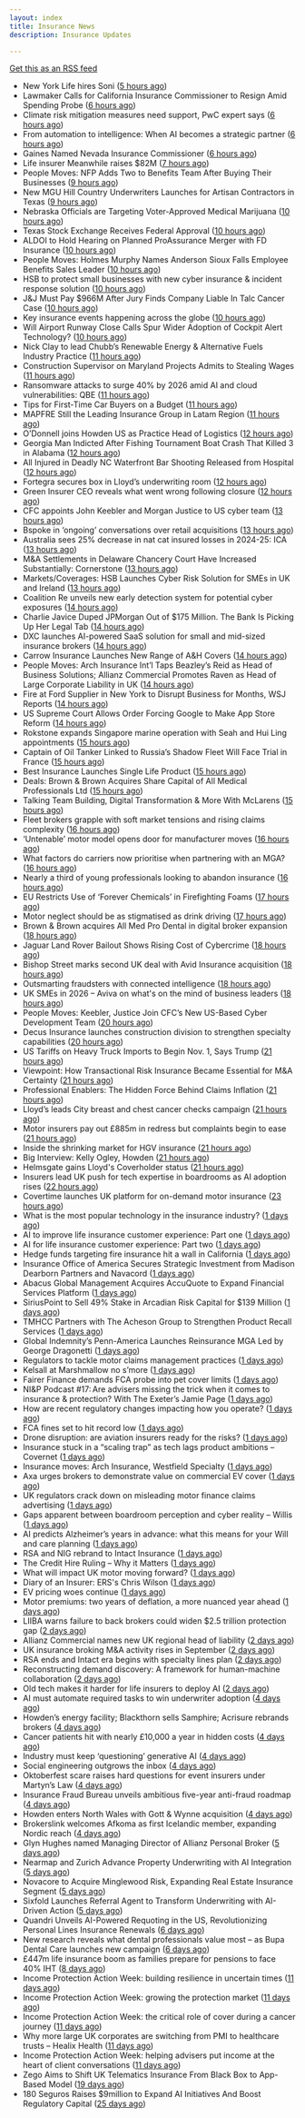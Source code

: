```yaml
---
layout: index
title: Insurance News
description: Insurance Updates

---
```


[Get this as an RSS feed](/insurance.rss)

<!-- news_marker starts -->
- New York Life hires Soni ([5 hours ago](https://www.dig-in.com/news/new-york-life-hires-soni))
- Lawmaker Calls for California Insurance Commissioner to Resign Amid Spending Probe ([6 hours ago](https://www.insurancejournal.com/news/west/2025/10/07/842992.htm))
- Climate risk mitigation measures need support, PwC expert says ([6 hours ago](https://www.dig-in.com/news/pwc-expert-climate-risk-mitigation-needs-more-support))
- From automation to intelligence: When AI becomes a strategic partner ([6 hours ago](https://www.dig-in.com/opinion/when-ai-becomes-a-strategic-partner))
- Gaines Named Nevada Insurance Commissioner ([6 hours ago](https://www.insurancejournal.com/news/west/2025/10/07/842989.htm))
- Life insurer Meanwhile raises $82M ([7 hours ago](https://www.dig-in.com/articles/life-insurer-meanwhile-raises-82m))
- People Moves: NFP Adds Two to Benefits Team After Buying Their Businesses ([9 hours ago](https://www.insurancejournal.com/news/east/2025/10/07/842534.htm))
- New MGU Hill Country Underwriters Launches for Artisan Contractors in Texas ([9 hours ago](https://www.insurancejournal.com/news/southcentral/2025/10/07/842976.htm))
- Nebraska Officials are Targeting Voter-Approved Medical Marijuana ([10 hours ago](https://www.insurancejournal.com/news/midwest/2025/10/07/842973.htm))
- Texas Stock Exchange Receives Federal Approval ([10 hours ago](https://www.insurancejournal.com/news/southcentral/2025/10/07/842970.htm))
- ALDOI to Hold Hearing on Planned ProAssurance Merger with FD Insurance ([10 hours ago](https://www.insurancejournal.com/news/southeast/2025/10/07/842959.htm))
- People Moves: Holmes Murphy Names Anderson Sioux Falls Employee Benefits Sales Leader ([10 hours ago](https://www.insurancejournal.com/news/midwest/2025/10/07/842952.htm))
- HSB to protect small businesses with new cyber insurance & incident response solution ([10 hours ago](https://www.reinsurancene.ws/hsb-to-protect-small-businesses-with-new-cyber-insurance-incident-response-solution/))
- J&J Must Pay $966M After Jury Finds Company Liable In Talc Cancer Case ([10 hours ago](https://www.insurancejournal.com/news/west/2025/10/07/842945.htm))
- Key insurance events happening across the globe ([10 hours ago](https://www.insurancebusinessmag.com/uk/guides/key-insurance-events-happening-across-the-globe-552213.aspx))
- Will Airport Runway Close Calls Spur Wider Adoption of Cockpit Alert Technology? ([10 hours ago](https://www.insurancejournal.com/news/national/2025/10/07/842942.htm))
- Nick Clay to lead Chubb’s Renewable Energy & Alternative Fuels Industry Practice ([11 hours ago](https://www.reinsurancene.ws/nick-clay-to-lead-chubbs-renewable-energy-alternative-fuels-industry-practice/))
- Construction Supervisor on Maryland Projects Admits to Stealing Wages ([11 hours ago](https://www.insurancejournal.com/news/east/2025/10/07/842317.htm))
- Ransomware attacks to surge 40% by 2026 amid AI and cloud vulnerabilities: QBE ([11 hours ago](https://www.reinsurancene.ws/ransomware-attacks-to-surge-40-by-2026-amid-ai-and-cloud-vulnerabilities-qbe/))
- Tips for First-Time Car Buyers on a Budget ([11 hours ago](https://insurance-edge.net/2025/10/07/tips-for-first-time-car-buyers-on-a-budget/))
- MAPFRE Still the Leading Insurance Group in Latam Region ([11 hours ago](https://insurance-edge.net/2025/10/07/mapfre-still-the-leading-insurance-group-in-latam-region/))
- O’Donnell joins Howden US as Practice Head of Logistics ([12 hours ago](https://www.reinsurancene.ws/odonnell-joins-howden-us-as-practice-head-of-logistics/))
- Georgia Man Indicted After Fishing Tournament Boat Crash That Killed 3 in Alabama ([12 hours ago](https://www.insurancejournal.com/news/southeast/2025/10/07/842925.htm))
- All Injured in Deadly NC Waterfront Bar Shooting Released from Hospital ([12 hours ago](https://www.insurancejournal.com/news/southeast/2025/10/07/842919.htm))
- Fortegra secures box in Lloyd’s underwriting room ([12 hours ago](https://www.reinsurancene.ws/fortegra-secures-box-in-lloyds-underwriting-room/))
- Green Insurer CEO reveals what went wrong following closure ([12 hours ago](https://www.postonline.co.uk/broker/7959190/green-insurer-ceo-reveals-what-went-wrong-following-closure))
- CFC appoints John Keebler and Morgan Justice to US cyber team ([13 hours ago](https://www.reinsurancene.ws/cfc-appoints-john-keebler-and-morgan-justice-to-us-cyber-team/))
- Bspoke in ‘ongoing’ conversations over retail acquisitions ([13 hours ago](https://www.postonline.co.uk/news/7959188/bspoke-in-%E2%80%98ongoing%E2%80%99-conversations-over-retail-acquisitions))
- Australia sees 25% decrease in nat cat insured losses in 2024-25: ICA ([13 hours ago](https://www.reinsurancene.ws/australia-sees-25-decrease-in-nat-cat-insured-losses-in-2024-25-ica/))
- M&A Settlements in Delaware Chancery Court Have Increased Substantially: Cornerstone ([13 hours ago](https://www.insurancejournal.com/news/east/2025/10/07/842901.htm))
- Markets/Coverages: HSB Launches Cyber Risk Solution for SMEs in UK and Ireland ([13 hours ago](https://www.insurancejournal.com/news/international/2025/10/07/842896.htm))
- Coalition Re unveils new early detection system for potential cyber exposures ([14 hours ago](https://www.reinsurancene.ws/coalition-re-unveils-new-early-detection-system-for-potential-cyber-exposures/))
- Charlie Javice Duped JPMorgan Out of $175 Million. The Bank Is Picking Up Her Legal Tab ([14 hours ago](https://www.insurancejournal.com/news/national/2025/10/07/842897.htm))
- DXC launches AI-powered SaaS solution for small and mid-sized insurance brokers ([14 hours ago](https://www.reinsurancene.ws/dxc-launches-ai-powered-saas-solution-for-small-and-mid-sized-insurance-brokers/))
- Carrow Insurance Launches New Range of A&H Covers ([14 hours ago](https://insurance-edge.net/2025/10/07/carrow-insurance-launches-new-range-of-ah-covers/))
- People Moves: Arch Insurance Int’l Taps Beazley’s Reid as Head of Business Solutions; Allianz Commercial Promotes Raven as Head of Large Corporate Liability in UK ([14 hours ago](https://www.insurancejournal.com/news/international/2025/10/07/842884.htm))
- Fire at Ford Supplier in New York to Disrupt Business for Months, WSJ Reports ([14 hours ago](https://www.insurancejournal.com/news/east/2025/10/07/842886.htm))
- US Supreme Court Allows Order Forcing Google to Make App Store Reform ([14 hours ago](https://www.insurancejournal.com/news/national/2025/10/07/842880.htm))
- Rokstone expands Singapore marine operation with Seah and Hui Ling appointments ([15 hours ago](https://www.reinsurancene.ws/rokstone-expands-singapore-marine-operation-with-seah-and-hui-ling-appointments/))
- Captain of Oil Tanker Linked to Russia’s Shadow Fleet Will Face Trial in France ([15 hours ago](https://www.insurancejournal.com/news/international/2025/10/07/842872.htm))
- Best Insurance Launches Single Life Product ([15 hours ago](https://insurance-edge.net/2025/10/07/best-insurance-launches-single-life-product/))
- Deals: Brown & Brown Acquires Share Capital of All Medical Professionals Ltd ([15 hours ago](https://insurance-edge.net/2025/10/07/deals-brown-brown-acquires-share-capital-of-all-medical-professionals-ltd/))
- Talking Team Building, Digital Transformation & More With McLarens ([15 hours ago](https://insurance-edge.net/2025/10/07/talking-team-building-digital-transformation-more-with-mclarens/))
- Fleet brokers grapple with soft market tensions and rising claims complexity ([16 hours ago](https://www.insurancebusinessmag.com/uk/news/auto-motor/fleet-brokers-grapple-with-soft-market-tensions-and-rising-claims-complexity-552167.aspx))
- ‘Untenable’ motor model opens door for manufacturer moves ([16 hours ago](https://www.postonline.co.uk/personal/7958322/%E2%80%98untenable%E2%80%99-motor-model-opens-door-for-manufacturer-moves))
- What factors do carriers now prioritise when partnering with an MGA? ([16 hours ago](https://www.insurancebusinessmag.com/uk/tv/what-factors-do-carriers-now-prioritise-when-partnering-with-an-mga-552166.aspx))
- Nearly a third of young professionals looking to abandon insurance ([16 hours ago](https://www.postonline.co.uk/people/7959183/nearly-a-third-of-young-professionals-looking-to-abandon-insurance))
- EU Restricts Use of ‘Forever Chemicals’ in Firefighting Foams ([17 hours ago](https://www.insurancejournal.com/news/international/2025/10/07/842864.htm))
- Motor neglect should be as stigmatised as drink driving ([17 hours ago](https://www.postonline.co.uk/news/7959053/motor-neglect-should-be-as-stigmatised-as-drink-driving))
- Brown & Brown acquires All Med Pro Dental in digital broker expansion ([18 hours ago](https://www.insurancebusinessmag.com/uk/news/mergers-acquisitions/brown-and-brown-acquires-all-med-pro-dental-in-digital-broker-expansion-552151.aspx))
- Jaguar Land Rover Bailout Shows Rising Cost of Cybercrime ([18 hours ago](https://www.insurancejournal.com/news/international/2025/10/07/842850.htm))
- Bishop Street marks second UK deal with Avid Insurance acquisition ([18 hours ago](https://www.insurancebusinessmag.com/uk/news/mergers-acquisitions/bishop-street-marks-second-uk-deal-with-avid-insurance-acquisition-552149.aspx))
- Outsmarting fraudsters with connected intelligence ([18 hours ago](https://www.postonline.co.uk/market-access/7958300/outsmarting-fraudsters-with-connected-intelligence))
- UK SMEs in 2026 – Aviva on what's on the mind of business leaders ([18 hours ago](https://www.insurancebusinessmag.com/uk/news/sme/uk-smes-in-2026--aviva-on-whats-on-the-mind-of-business-leaders-552148.aspx))
- People Moves: Keebler, Justice Join CFC’s New US-Based Cyber Development Team ([20 hours ago](https://www.insurancejournal.com/news/national/2025/10/07/842826.htm))
- Decus Insurance launches construction division to strengthen specialty capabilities ([20 hours ago](https://www.insurancebusinessmag.com/uk/news/construction-engineering/decus-insurance-launches-construction-division-to-strengthen-specialty-capabilities-552105.aspx))
- US Tariffs on Heavy Truck Imports to Begin Nov. 1, Says Trump ([21 hours ago](https://www.insurancejournal.com/news/national/2025/10/07/842841.htm))
- Viewpoint: How Transactional Risk Insurance Became Essential for M&A Certainty ([21 hours ago](https://www.insurancejournal.com/news/international/2025/10/07/842451.htm))
- Professional Enablers: The Hidden Force Behind Claims Inflation ([21 hours ago](https://www.postonline.co.uk/claims/7958937/professional-enablers-the-hidden-force-behind-claims-inflation))
- Lloyd’s leads City breast and chest cancer checks campaign ([21 hours ago](https://www.postonline.co.uk/lloyd%E2%80%99slondon/7959180/lloyd%E2%80%99s-leads-city-breast-and-chest-cancer-checks-campaign))
- Motor insurers pay out £885m in redress but complaints begin to ease ([21 hours ago](https://www.postonline.co.uk/regulation/7958936/motor-insurers-pay-out-%C2%A3885m-in-redress-but-complaints-begin-to-ease))
- Inside the shrinking market for HGV insurance ([21 hours ago](https://www.postonline.co.uk/commercial/7959038/inside-the-shrinking-market-for-hgv-insurance))
- Big Interview: Kelly Ogley, Howden ([21 hours ago](https://www.postonline.co.uk/broker/7959082/big-interview-kelly-ogley-howden))
- Helmsgate gains Lloyd's Coverholder status ([21 hours ago](https://www.insurancebusinessmag.com/uk/news/breaking-news/helmsgate-gains-lloyds-coverholder-status-552100.aspx))
- Insurers lead UK push for tech expertise in boardrooms as AI adoption rises ([22 hours ago](https://www.insurancebusinessmag.com/uk/news/technology/insurers-lead-uk-push-for-tech-expertise-in-boardrooms-as-ai-adoption-rises-552102.aspx))
- Covertime launches UK platform for on-demand motor insurance ([23 hours ago](https://www.insurancebusinessmag.com/uk/news/auto-motor/covertime-launches-uk-platform-for-ondemand-motor-insurance-552108.aspx))
- What is the most popular technology in the insurance industry? ([1 days ago](https://www.dig-in.com/news/the-state-of-insurance-technology-ai-in-exclusive-research))
- AI to improve life insurance customer experience: Part one ([1 days ago](https://www.dig-in.com/news/ai-to-improve-life-insurance-customer-experience-part-one))
- AI for life insurance customer experience: Part two ([1 days ago](https://www.dig-in.com/news/ai-for-life-insurance-customer-experience-part-two))
- Hedge funds targeting fire insurance hit a wall in California ([1 days ago](https://www.dig-in.com/articles/hedge-funds-targeting-fire-insurance-hit-wall-in-california))
- Insurance Office of America Secures Strategic Investment from Madison Dearborn Partners and Navacord ([1 days ago](https://www.insurtechinsights.com/insurance-office-of-america-secures-strategic-investment-from-madison-dearborn-partners-and-navacord/))
- Abacus Global Management Acquires AccuQuote to Expand Financial Services Platform ([1 days ago](https://www.insurtechinsights.com/abacus-global-management-acquires-accuquote-to-expand-financial-services-platform/))
- SiriusPoint to Sell 49% Stake in Arcadian Risk Capital for $139 Million ([1 days ago](https://www.insurtechinsights.com/siriuspoint-to-sell-49-stake-in-arcadian-risk-capital-for-139-million/))
- TMHCC Partners with The Acheson Group to Strengthen Product Recall Services ([1 days ago](https://www.insurtechinsights.com/tmhcc-partners-with-the-acheson-group-to-strengthen-product-recall-services/))
- Global Indemnity’s Penn-America Launches Reinsurance MGA Led by George Dragonetti ([1 days ago](https://www.insurtechinsights.com/global-indemnitys-penn-america-launches-reinsurance-mga-led-by-george-dragonetti/))
- Regulators to tackle motor claims management practices ([1 days ago](https://www.postonline.co.uk/news/7959177/regulators-to-tackle-motor-claims-management-practices))
- Kelsall at Marshmallow no s’more ([1 days ago](https://www.postonline.co.uk/news/7959173/kelsall-at-marshmallow-no-s%E2%80%99more))
- Fairer Finance demands FCA probe into pet cover limits ([1 days ago](https://www.postonline.co.uk/news/7959176/fairer-finance-demands-fca-probe-into-pet-cover-limits))
- NI&P Podcast #17: Are advisers missing the trick when it comes to insurance & protection? With The Exeter’s Jamie Page ([1 days ago](https://ifamagazine.com/nip-podcast-17-are-advisers-missing-the-trick-when-it-comes-to-insurance-protection-with-the-exeters-jamie-page/))
- How are recent regulatory changes impacting how you operate? ([1 days ago](https://www.insurancebusinessmag.com/uk/tv/how-are-recent-regulatory-changes-impacting-how-you-operate-552024.aspx))
- FCA fines set to hit record low ([1 days ago](https://www.postonline.co.uk/regulation/7958086/fca-fines-set-to-hit-record-low))
- Drone disruption: are aviation insurers ready for the risks? ([1 days ago](https://www.insurancebusinessmag.com/uk/news/technology/drone-disruption-are-aviation-insurers-ready-for-the-risks-551921.aspx))
- Insurance stuck in a “scaling trap” as tech lags product ambitions – Covernet ([1 days ago](https://www.insurancebusinessmag.com/uk/news/technology/insurance-stuck-in-a-scaling-trap-as-tech-lags-product-ambitions--covernet-552012.aspx))
- Insurance moves: Arch Insurance, Westfield Specialty ([1 days ago](https://www.insurancebusinessmag.com/uk/news/breaking-news/insurance-moves-arch-insurance-westfield-specialty-552010.aspx))
- Axa urges brokers to demonstrate value on commercial EV cover ([1 days ago](https://www.postonline.co.uk/commercial/7958880/axa-urges-brokers-to-demonstrate-value-on-commercial-ev-cover))
- UK regulators crack down on misleading motor finance claims advertising ([1 days ago](https://www.insurancebusinessmag.com/uk/news/claims/uk-regulators-crack-down-on-misleading-motor-finance-claims-advertising-552009.aspx))
- Gaps apparent between boardroom perception and cyber reality – Willis ([1 days ago](https://www.insurancebusinessmag.com/uk/news/cyber/gaps-apparent-between-boardroom-perception-and-cyber-reality--willis-552001.aspx))
- AI predicts Alzheimer’s years in advance: what this means for your Will and care planning ([1 days ago](https://ifamagazine.com/ai-predicts-alzheimers-years-in-advance-what-this-means-for-your-will-and-care-planning/))
- RSA and NIG rebrand to Intact Insurance ([1 days ago](https://www.insurancebusinessmag.com/uk/news/breaking-news/rsa-and-nig-rebrand-to-intact-insurance-551954.aspx))
- The Credit Hire Ruling – Why it Matters ([1 days ago](https://www.postonline.co.uk/regulation/7958318/the-credit-hire-ruling-%E2%80%93-why-it-matters))
- What will impact UK motor moving forward? ([1 days ago](https://www.postonline.co.uk/personal/7959030/what-will-impact-uk-motor-moving-forward))
- Diary of an Insurer: ERS's Chris Wilson ([1 days ago](https://www.postonline.co.uk/personal/7958859/diary-of-an-insurer-erss-chris-wilson))
- EV pricing woes continue ([1 days ago](https://www.postonline.co.uk/regulation/7958938/ev-pricing-woes-continue))
- Motor premiums: two years of deflation, a more nuanced year ahead ([1 days ago](https://www.postonline.co.uk/personal/7959031/motor-premiums-two-years-of-deflation-a-more-nuanced-year-ahead))
- LIIBA warns failure to back brokers could widen $2.5 trillion protection gap ([2 days ago](https://www.insurancebusinessmag.com/uk/news/technology/liiba-warns-failure-to-back-brokers-could-widen-2-5-trillion-protection-gap-551957.aspx))
- Allianz Commercial names new UK regional head of liability ([2 days ago](https://www.insurancebusinessmag.com/uk/news/breaking-news/allianz-commercial-names-new-uk-regional-head-of-liability-551955.aspx))
- UK insurance broking M&A activity rises in September ([2 days ago](https://www.insurancebusinessmag.com/uk/news/mergers-acquisitions/uk-insurance-broking-manda-activity-rises-in-september-551953.aspx))
- RSA ends and Intact era begins with specialty lines plan ([2 days ago](https://www.postonline.co.uk/commercial/7959168/rsa-ends-and-intact-era-begins-with-specialty-lines-plan))
- Reconstructing demand discovery: A framework for human-machine collaboration ([2 days ago](https://www.dig-in.com/opinion/reconstructing-demand-discovery))
- Old tech makes it harder for life insurers to deploy AI ([2 days ago](https://www.dig-in.com/news/old-tech-makes-it-harder-for-life-insurers-to-deploy-ai))
- AI must automate required tasks to win underwriter adoption ([4 days ago](https://www.postonline.co.uk/technology/7959172/ai-must-automate-required-tasks-to-win-underwriter-adoption))
- Howden’s energy facility; Blackthorn sells Samphire; Acrisure rebrands brokers ([4 days ago](https://www.postonline.co.uk/news/7959167/howden%E2%80%99s-energy-facility-blackthorn-sells-samphire-acrisure-rebrands-brokers))
- Cancer patients hit with nearly £10,000 a year in hidden costs ([4 days ago](https://ifamagazine.com/cancer-patients-hit-with-nearly-10000-a-year-in-hidden-costs/))
- Industry must keep ‘questioning’ generative AI ([4 days ago](https://www.postonline.co.uk/news/7959165/industry-must-keep-%E2%80%98questioning%E2%80%99-generative-ai))
- Social engineering outgrows the inbox ([4 days ago](https://www.insurancebusinessmag.com/uk/news/cyber/social-engineering-outgrows-the-inbox-551287.aspx))
- Oktoberfest scare raises hard questions for event insurers under Martyn’s Law ([4 days ago](https://www.insurancebusinessmag.com/uk/news/breaking-news/oktoberfest-scare-raises-hard-questions-for-event-insurers-under-martyns-law-551876.aspx))
- Insurance Fraud Bureau unveils ambitious five-year anti-fraud roadmap ([4 days ago](https://www.insurancebusinessmag.com/uk/news/breaking-news/insurance-fraud-bureau-unveils-ambitious-fiveyear-antifraud-roadmap-551868.aspx))
- Howden enters North Wales with Gott & Wynne acquisition ([4 days ago](https://www.insurancebusinessmag.com/uk/news/mergers-acquisitions/howden-enters-north-wales-with-gott-and-wynne-acquisition-551866.aspx))
- Brokerslink welcomes Afkoma as first Icelandic member, expanding Nordic reach ([4 days ago](https://www.insurancebusinessmag.com/uk/news/breaking-news/brokerslink-welcomes-afkoma-as-first-icelandic-member-expanding-nordic-reach-551859.aspx))
- Glyn Hughes named Managing Director of Allianz Personal Broker ([5 days ago](https://www.insurtechinsights.com/glyn-hughes-named-managing-director-of-allianz-personal-broker/))
- Nearmap and Zurich Advance Property Underwriting with AI Integration ([5 days ago](https://www.insurtechinsights.com/nearmap-and-zurich-advance-property-underwriting-with-ai-integration/))
- Novacore to Acquire Minglewood Risk, Expanding Real Estate Insurance Segment ([5 days ago](https://www.insurtechinsights.com/novacore-to-acquire-minglewood-risk-expanding-real-estate-insurance-segment/))
- Sixfold Launches Referral Agent to Transform Underwriting with AI-Driven Action ([5 days ago](https://www.insurtechinsights.com/sixfold-launches-referral-agent-to-transform-underwriting-with-ai-driven-action/))
- Quandri Unveils AI-Powered Requoting in the US, Revolutionizing Personal Lines Insurance Renewals ([6 days ago](https://www.insurtechinsights.com/quandri-unveils-ai-powered-requoting-in-the-us-revolutionizing-personal-lines-insurance-renewals/))
- New research reveals what dental professionals value most – as Bupa Dental Care launches new campaign ([6 days ago](https://ifamagazine.com/new-research-reveals-what-dental-professionals-value-most-as-bupa-dental-care-launches-new-campaign/))
- £447m life insurance boom as families prepare for pensions to face 40% IHT ([8 days ago](https://ifamagazine.com/447m-life-insurance-boom-as-families-prepare-for-pensions-to-face-40-iht/))
- Income Protection Action Week: building resilience in uncertain times ([11 days ago](https://ifamagazine.com/income-protection-action-week-building-resilience-in-uncertain-times/))
- Income Protection Action Week: growing the protection market ([11 days ago](https://ifamagazine.com/income-protection-action-week-growing-the-protection-market/))
- Income Protection Action Week: the critical role of cover during a cancer journey ([11 days ago](https://ifamagazine.com/income-protection-action-week-the-critical-role-of-cover-during-a-cancer-journey/))
- Why more large UK corporates are switching from PMI to healthcare trusts – Healix Health ([11 days ago](https://ifamagazine.com/why-more-large-uk-corporates-are-switching-from-pmi-to-healthcare-trusts-healix-health/))
- Income Protection Action Week: helping advisers put income at the heart of client conversations ([11 days ago](https://ifamagazine.com/income-protection-action-week-helping-advisers-put-income-at-the-heart-of-client-conversations/))
- Zego Aims to Shift UK Telematics Insurance From Black Box to App-Based Model ([19 days ago](https://thefintechtimes.com/zego-aims-to-shift-uk-telematics-insurance-from-black-box-to-app-based-model/))
- 180 Seguros Raises $9million to Expand AI Initiatives And Boost Regulatory Capital ([25 days ago](https://thefintechtimes.com/180-seguros-raises-9m-to-expand-ai-initiatives-and-boost-regulatory-capital/))

<!-- news_marker ends -->